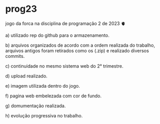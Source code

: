 # prog23
jogo da forca na disciplina de programação 2 de 2023 🫀

a) utilizado rep do github para o armazenamento.

b) arquivos organizados de acordo com a ordem realizada do trabalho, arquivos antigos foram retirados como os (.zip) e realizado diversos commits.

c) continuidade no mesmo sistema web do 2° trimestre.

d) upload realizado.

e) imagem utilizada dentro do jogo.

f) pagina web embelezada com cor de fundo.

g) domumentação realizada.

h) evolução progressiva no trabalho.


